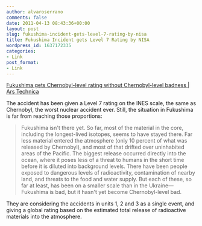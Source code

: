 ```yaml
---
author: alvaroserrano
comments: false
date: 2011-04-13 08:43:36+00:00
layout: post
slug: fukushima-incident-gets-level-7-rating-by-nisa
title: Fukushima Incident gets Level 7 Rating by NISA
wordpress_id: 1637172335
categories:
- Link
post_format:
- Link
---
```


[Fukushima gets Chernobyl-level rating without Chernobyl-level badness | Ars Technica](http://arstechnica.com/science/news/2011/04/japan-ups-the-fukushima-event-to-same-level-as-chernobyl.ars)

The accident has been given a Level 7 rating on the INES scale, the same as Chernobyl, the worst nuclear accident ever. Still, the situation in Fukushima is far from reaching those proportions:


<blockquote>Fukushima isn't there yet. So far, most of the material in the core, including the longest-lived isotopes, seems to have stayed there. Far less material entered the atmosphere (only 10 percent of what was released by Chernobyl), and most of that drifted over uninhabited areas of the Pacific. The biggest release occurred directly into the ocean, where it poses less of a threat to humans in the short time before it is diluted into background levels. There have been people exposed to dangerous levels of radioactivity, contamination of nearby land, and threats to the food and water supply. But each of these, so far at least, has been on a smaller scale than in the Ukraine—Fukushima is bad, but it hasn't yet become Chernobyl-level bad.</blockquote>


They are considering the accidents in units 1, 2 and 3 as a single event, and giving a global rating based on the estimated total release of radioactive materials into the atmosphere.
